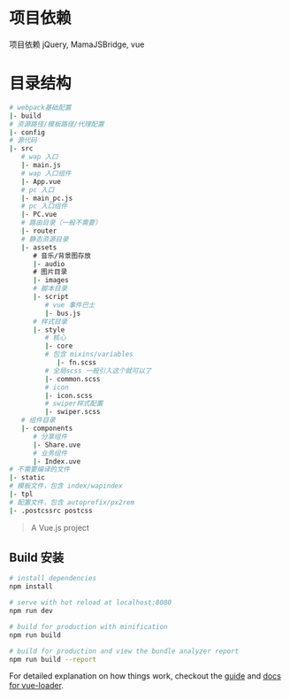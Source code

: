 # 项目依赖
项目依赖 jQuery, MamaJSBridge, vue

# 目录结构

``` bash
# webpack基础配置
|- build
# 资源路径/模板路径/代理配置
|- config
# 源代码
|- src
   # wap 入口
   |- main.js
   # wap 入口组件
   |- App.vue
   # pc 入口
   |- main_pc.js 
   # pc 入口组件
   |- PC.vue 
   # 路由目录（一般不需要）
   |- router 
   # 静态资源目录
   |- assets 
      # 音乐/背景图存放
      |- audio
      # 图片目录
      |- images 
      # 脚本目录
      |- script 
         # vue 事件巴士
         |- bus.js 
      # 样式目录
      |- style 
         # 核心
         |- core 
         # 包含 mixins/variables
            |- fn.scss 
         # 全局scss 一般引入这个就可以了
         |- common.scss 
         # icon
         |- icon.scss 
         # swiper样式配置
         |- swiper.scss 
   # 组件目录
   |- components 
      # 分享组件
      |- Share.uve 
      # 业务组件
      |- Index.uve 
# 不需要编译的文件
|- static 
# 模板文件，包含 index/wapindex
|- tpl 
# 配置文件，包含 autoprefix/px2rem
|- .postcssrc postcss 

```

> A Vue.js project

## Build 安装

``` bash
# install dependencies
npm install

# serve with hot reload at localhost:8080
npm run dev

# build for production with minification
npm run build

# build for production and view the bundle analyzer report
npm run build --report
```

For detailed explanation on how things work, checkout the [guide](http://vuejs-templates.github.io/webpack/) and [docs for vue-loader](http://vuejs.github.io/vue-loader).
